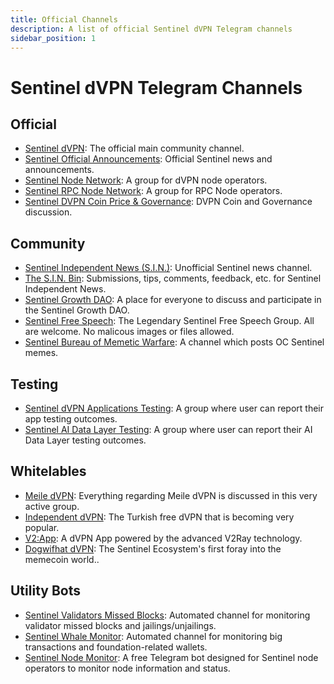 ```yaml
---
title: Official Channels
description: A list of official Sentinel dVPN Telegram channels 
sidebar_position: 1
---
```



# Sentinel dVPN Telegram Channels

## Official

- [Sentinel dVPN](https://t.me/sentineldvpn): The official main community channel.
- [Sentinel Official Announcements](https://t.me/Sentinel_Announcements): Official Sentinel news and announcements.
- [Sentinel Node Network](https://t.me/SentinelNodeNetwork): A group for dVPN node operators.
- [Sentinel RPC Node Network](https://t.me/sentinelrpcnodes): A group for RPC Node operators.
- [Sentinel DVPN Coin Price & Governance](https://t.me/dvpnpricediscussion): DVPN Coin and Governance discussion.


## Community

- [Sentinel Independent News (S.I.N.)](https://t.me/sentinel_independent): Unofficial Sentinel news channel.
- [The S.I.N. Bin](https://t.me/the_sinbin): Submissions, tips, comments, feedback, etc. for Sentinel Independent News.
- [Sentinel Growth DAO](https://t.me/SentinelGrowthDAO): A place for everyone to discuss and participate in the Sentinel Growth DAO.
- [Sentinel Free Speech](https://t.me/Sentinelfreespeech): The Legendary Sentinel Free Speech Group. All are welcome. No malicous images or files allowed.
- [Sentinel Bureau of Memetic Warfare](https://t.me/Sentinelmemewar): A channel which posts OC Sentinel memes.


## Testing

- [Sentinel dVPN Applications Testing](https://t.me/VPNproducttesting): A group where user can report their app testing outcomes.
- [Sentinel AI Data Layer Testing](https://t.me/SentinelAItesting): A group where user can report their AI Data Layer testing outcomes.


## Whitelables

- [Meile dVPN](https://t.me/MathNodes): Everything regarding Meile dVPN is discussed in this very active group.
- [Independent dVPN](https://t.me/independentdvpn): The Turkish free dVPN that is becoming very popular.
- [V2:App](https://t.me/v2app): A dVPN App powered by the advanced V2Ray technology.
- [Dogwifhat dVPN](https://t.me/dogwifhatdvpn): The Sentinel Ecosystem's first foray into the memecoin world..


## Utility Bots

- [Sentinel Validators Missed Blocks](https://t.me/sentinel_missed): Automated channel for monitoring validator missed blocks and jailings/unjailings.
- [Sentinel Whale Monitor](https://t.me/sentinel_whale_monitor): Automated channel for monitoring big transactions and foundation-related wallets.
- [Sentinel Node Monitor](https://t.me/dvpn_node_bot): A free Telegram bot designed for Sentinel node operators to monitor node information and status.